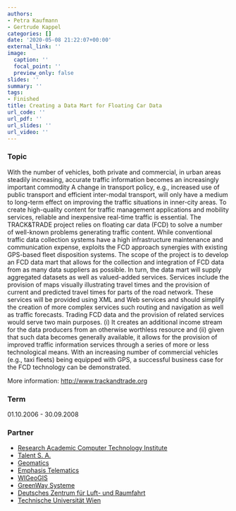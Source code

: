 ```yaml
---
authors:
- Petra Kaufmann
- Gertrude Kappel
categories: []
date: '2020-05-08 21:22:07+00:00'
external_link: ''
image:
  caption: ''
  focal_point: ''
  preview_only: false
slides: ''
summary: ''
tags:
- Finished
title: Creating a Data Mart for Floating Car Data
url_code: ''
url_pdf: ''
url_slides: ''
url_video: ''
---
```


### Topic

With the number of vehicles, both private and commercial, in urban areas steadily increasing, accurate traffic information becomes an increasingly important commodity A change in transport policy, e.g., increased use of public transport and efficient inter-modal transport, will only have a medium to long-term effect on improving the traffic situations in inner-city areas. To create high-quality content for traffic management applications and mobility services, reliable and inexpensive real-time traffic is essential. The TRACK&amp;TRADE project relies on floating car data (FCD) to solve a number of well-known problems generating traffic content. While conventional traffic data collection systems have a high infrastructure maintenance and communication expense, exploits the FCD approach synergies with existing GPS-based fleet disposition systems. The scope of the project is to develop an FCD data mart that allows for the collection and integration of FCD data from as many data suppliers as possible. In turn, the data mart will supply aggregated datasets as well as valued-added services. Services include the provision of maps visually illustrating travel times and the provision of current and predicted travel times for parts of the road network. These services will be provided using XML and Web services and should simplify the creation of more complex services such routing and navigation as well as traffic forecasts. Trading FCD data and the provision of related services would serve two main purposes. (i) It creates an additional income stream for the data producers from an otherwise worthless resource and (ii) given that such data becomes generally available, it allows for the provision of improved traffic information services through a series of more or less technological means. With an increasing number of commercial vehicles (e.g., taxi fleets) being equipped with GPS, a successful business case for the FCD technology can be demonstrated.

More information: <http://www.trackandtrade.org>

### Term

01.10.2006 - 30.09.2008

### Partner

<ul class="partnerList"><li><a href="http://www.cti.gr/">Research Academic Computer Technology Institute</a></li><li><a href="http://www.talent.gr/">Talent S. A.</a></li><li><a href="http://www.geomatics.gr/">Geomatics</a></li><li><a href="http://emphasisnet.gr/">Emphasis Telematics</a></li><li><a href="http://wigeogis.at/">WIGeoGIS</a></li><li><a href="http://www.greenway-systeme.com/">GreenWay Systeme</a></li><li><a href="http://www.dlr.de/">Deutsches Zentrum für Luft- und Raumfahrt</a></li><li><a href="http://www.tuwien.ac.at">Technische Universität Wien</a></li></ul>